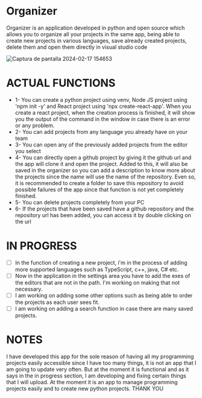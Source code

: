 # Organizer
Organizer is an application developed in python and open source which allows you to organize all your projects in the same app, being able to create new projects in various languages, save already created projects, delete them and open them directly in visual studio code

![Captura de pantalla 2024-02-17 154653](https://github.com/Nooch98/Organizer/assets/73700510/2ab8594e-8b7e-4257-98df-dd7390cbe632)

# ACTUAL FUNCTIONS
* 1- You can create a python project using venv, Node JS project using 'npm init -y' and React project using 'npx create-react-app'. When you create a react project, when the creation process is finished, it will show you the output of the command in the window in case there is an error or any problem.
* 2- You can add projects from any language you already have on your team
* 3- You can open any of the previously added projects from the editor you select
* 4- You can directly open a github project by giving it the github url and the app will clone it and open the project. Added to this, it will also be saved in the organizer so you can add a description to know more about the projects since the name will use the name of the repository. Even so, it is recommended to create a folder to save this repository to avoid possible failures of the app since that function is not yet completely finished.
* 5- You can delete projects completely from your PC
* 6- If the projects that have been saved have a github repository and the repository url has been added, you can access it by double clicking on the url

# IN PROGRESS
* [ ] In the function of creating a new project, i'm in the process of adding more supported languages ​​such as TypeScript, c++, java, C# etc.
* [ ] Now in the application in the settings area you have to add the exes of the editors that are not in the path. I'm working on making that not necessary.
* [ ] I am working on adding some other options such as being able to order the projects as each user sees fit.
* [ ] I am working on adding a search function in case there are many saved projects.

# NOTES
I have developed this app for the sole reason of having all my programming projects easily accessible since I have too many things, it is not an app that I am going to update very often. But at the moment it is functional and as it says in the in progress section, I am developing and fixing certain things that I will upload. At the moment it is an app to manage programming projects easily and to create new python projects.
THANK YOU
